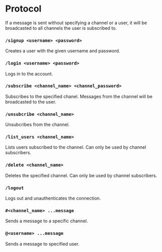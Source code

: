 # Protocol
If a message is sent without specifying a channel or a user, it will be 
broadcasted to all channels the user is subscribed to.

### `/signup <username> <password>`
Creates a user with the given username and password.

### `/login <username> <password>`
Logs in to the account.

### `/subscribe <channel_name> <channel_password>`
Subscribes to the specified chanel. Messages from the channel will be 
broadcasted to the user.

### `/unsubcribe <channel_name>`
Unsubcribes from the channel.

### `/list_users <channel_name>`
Lists users subscribed to the channel. Can only be used by channel subscribers.

### `/delete <channel_name>`
Deletes the specified channel. Can only be used by channel subscribers.

### `/logout`
Logs out and unauthenticates the connection.

### `#<channel_name> ...message`
Sends a message to a specific channel.

### `@<username> ...message`
Sends a message to specified user.
